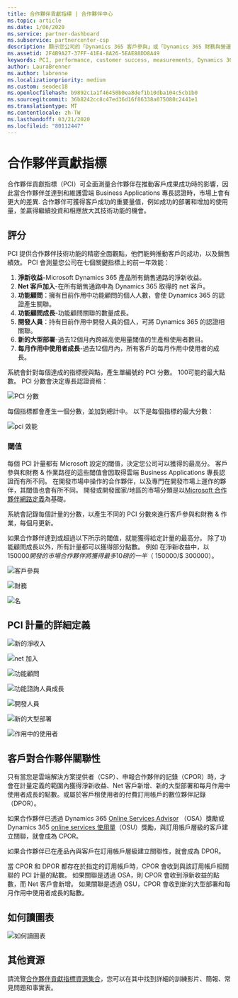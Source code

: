 ```yaml
---
title: 合作夥伴貢獻指標 | 合作夥伴中心
ms.topic: article
ms.date: 1/06/2020
ms.service: partner-dashboard
ms.subservice: partnercenter-csp
description: 顯示您公司的「Dynamics 365 客戶參與」或「Dynamics 365 財務與營運」之情況的資料
ms.assetid: 2F4B9A27-37FF-41E4-8A26-5EAE88DD8A49
keywords: PCI, performance, customer success, measurements, Dynamics 365, 績效, 客戶成功, 測量
author: LauraBrenner
ms.author: labrenne
ms.localizationpriority: medium
ms.custom: seodec18
ms.openlocfilehash: b9892c1a1f46450b0ea8def1b10dba104c5cb1b0
ms.sourcegitcommit: 36b8242cc8c47ed36d16f86338a075080c2441e1
ms.translationtype: MT
ms.contentlocale: zh-TW
ms.lasthandoff: 03/21/2020
ms.locfileid: "80112447"
---
```

# <a name="partner-contribution-indicators"></a>合作夥伴貢獻指標

合作夥伴貢獻指標（PCI）可全面測量合作夥伴在推動客戶成果成功時的影響，因此當合作夥伴並達到和維護雲端 Business Applications 專長認證時，市場上會有更大的差異. 合作夥伴可獲得客戶成功的重要量值，例如成功的部署和增加的使用量，並贏得繼續投資和相應放大其技術功能的機會。

## <a name="scoring"></a>評分

PCI 提供合作夥伴技術功能的精密全面觀點，他們能夠推動客戶的成功，以及銷售績效。 PCI 會測量您公司在七個關鍵指標上的前一年效能：

1. **淨新收益**-Microsoft Dynamics 365 產品所有銷售通路的淨新收益。
2. **Net 客戶加入**-在所有銷售通路中為 Dynamics 365 取得的 net 客戶。
3. **功能顧問**：擁有目前作用中功能顧問的個人人數，會使 Dynamics 365 的認證產生關聯。
4. **功能顧問成長**-功能顧問關聯的數量成長。
5. **開發人員**：持有目前作用中開發人員的個人，可將 Dynamics 365 的認證相關聯。
6. **新的大型部署**-過去12個月內跨越高使用量閾值的生產租使用者數目。
7. **每月作用中使用者成長**-過去12個月內，所有客戶的每月作用中使用者的成長。

系統會針對每個達成的指標授與點，產生單編號的 PCI 分數。 100可能的最大點數。 PCI 分數會決定專長認證資格：

![PCI 分數](images/pcinew1.png)

每個指標都會產生一個分數，並加到總計中。 以下是每個指標的最大分數：

![pci 效能](images/pci/perfnew.png)

### <a name="thresholds"></a>閾值

每個 PCI 計量都有 Microsoft 設定的閾值，決定您公司可以獲得的最高分。 客戶參與和財務 & 作業路徑的這些閾值會因取得雲端 Business Applications 專長認證而有所不同。 在開發市場中操作的合作夥伴，以及專門在開發市場上運作的夥伴，其閾值也會有所不同。  開發或開發國家/地區的市場分類是以[Microsoft 合作夥伴網路定義](https://assetsprod.microsoft.com/mpn/mpn-developed-and-developing-countries.pdf)為基礎。

系統會記錄每個計量的分數，以產生不同的 PCI 分數來進行客戶參與和財務 & 作業，每個月更新。

如果合作夥伴達到或超過以下所示的閾值，就能獲得給定計量的最高分。 除了功能顧問成長以外，所有計量都可以獲得部分點數。 例如 在淨新收益中，以 $150000 開發的市場合作夥伴將獲得最多10磅的一半（$ 150000/$ 300000）。 

![客戶參與](images/pci/custengagethresh.png)

![財務](images/pci/table_2.png
)

![名](images/pci/table_3.png)

## <a name="detailed-definitions-of-pci-metrics"></a>PCI 計量的詳細定義

![新的淨收入](images/pci/netnewrevenue.png)

![net 加入](images/pci/netadds.png)

![功能顧問](images/pci/funcconsult.png)

![功能諮詢人員成長](images/pci/funcgrowth2.png)

![開發人員](images/pci/developers.png) 

![新的大型部署](images/pci/largedeploy.png) 

![作用中的使用者](images/pci/activeusers.png)



## <a name="customer-to-partner-association"></a>客戶對合作夥伴關聯性

只有當您是雲端解決方案提供者（CSP）、申報合作夥伴的記錄（CPOR）時，才會在計量定義的範圍內獲得淨新收益、Net 客戶新增、新的大型部署和每月作用中使用者成長的點數。或屬於客戶租使用者的付費訂用帳戶的數位夥伴記錄（DPOR）。

如果合作夥伴已透過 Dynamics 365 [Online Services Advisor](https://support.microsoft.com/en-us/help/4501560/online-services-advisor-osa-sell-incentives-faq) （OSA）獎勵或 Dynamics 365 [online services 使用量](https://support.microsoft.com/en-us/help/4489988/online-services-usage-osu-incentives-faq)（OSU）獎勵，與訂用帳戶層級的客戶建立關聯，就會成為 CPOR。

如果合作夥伴已在產品內與客戶在訂用帳戶層級建立關聯性，就會成為 DPOR。

當 CPOR 和 DPOR 都存在於指定的訂用帳戶時，CPOR 會收到與該訂用帳戶相關聯的 PCI 計量的點數。 如果關聯是透過 OSA，則 CPOR 會收到淨新收益的點數，而 Net 客戶會新增。 如果關聯是透過 OSU，CPOR 會收到新的大型部署和每月作用中使用者成長的點數。 

## <a name="how-to-read-the-charts"></a>如何讀圖表

![如何讀圖表](images/pci/howto.png)

## <a name="additional-resources"></a>其他資源

請流覽[合作夥伴貢獻指標資源集合](https://aka.ms/pcilearn)，您可以在其中找到詳細的訓練影片、簡報、常見問題和事實表。 




